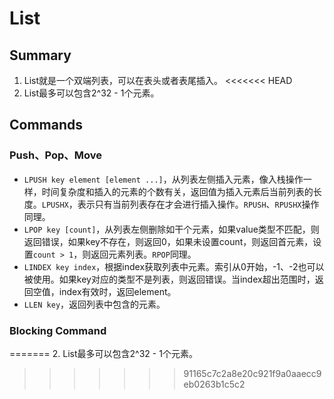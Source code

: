 # List

## Summary

1. List就是一个双端列表，可以在表头或者表尾插入。
<<<<<<< HEAD
2. List最多可以包含2^32 - 1个元素。




## Commands

### Push、Pop、Move

+ `LPUSH key element [element ...]`，从列表左侧插入元素，像入栈操作一样，时间复杂度和插入的元素的个数有关，返回值为插入元素后当前列表的长度。`LPUSHX`，表示只有当前列表存在才会进行插入操作。`RPUSH`、`RPUSHX`操作同理。
+ `LPOP key [count]`，从列表左侧删除如干个元素，如果value类型不匹配，则返回错误，如果key不存在，则返回0，如果未设置count，则返回首元素，设置`count > 1`，则返回元素列表。`RPOP`同理。
+ `LINDEX key index`，根据index获取列表中元素。索引从0开始，-1、-2也可以被使用。如果key对应的类型不是列表，则返回错误。当index超出范围时，返回空值，index有效时，返回element。
+ `LLEN key`，返回列表中包含的元素。

### Blocking Command
=======
2. List最多可以包含2^32 - 1个元素。
>>>>>>> 91165c7c2a8e20c921f9a0aaecc9eb0263b1c5c2
